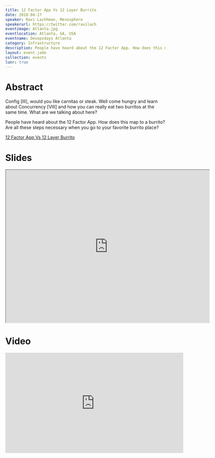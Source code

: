 ```yaml
---
title: 12 Factor App Vs 12 Layer Burrito
date: 2018-04-17
speaker: Ravi Lachhman, Mesosphere
speakerurl: https://twitter.com/ravilach
eventimage: Atlanta.jpg
eventlocation: Atlanta, GA, USA
eventname: Devopsdays Atlanta
category: Infrastructure
description: People have heard about the 12 Factor App. How does this map to a burrito?
layout: event.jade
collection: events
lunr: true
---
```


# Abstract

Config [III], would you like carnitas or steak. Well come hungry and learn about Concurrency [VIII] and how you can really eat two burritos at the same time. What are we talking about here?

People have heard about the 12 Factor App. How does this map to a burrito? Are all these steps necessary when you go to your favorite burrito place?

[12 Factor App Vs 12 Layer Burrito](https://www.devopsdays.org/events/2018-atlanta/program/ravi-lachhman/)

# Slides

<iframe src="https://drive.google.com/file/d/1Lq_KiwwyCbRiCpC23VJqPV8GHOjh0Ydt/preview" width="640" height="480"></iframe>

# Video

<iframe width="560" height="315" src="https://www.youtube.com/embed/wt15cdQIbpA?rel=0" frameborder="0" allow="autoplay; encrypted-media" allowfullscreen></iframe>
